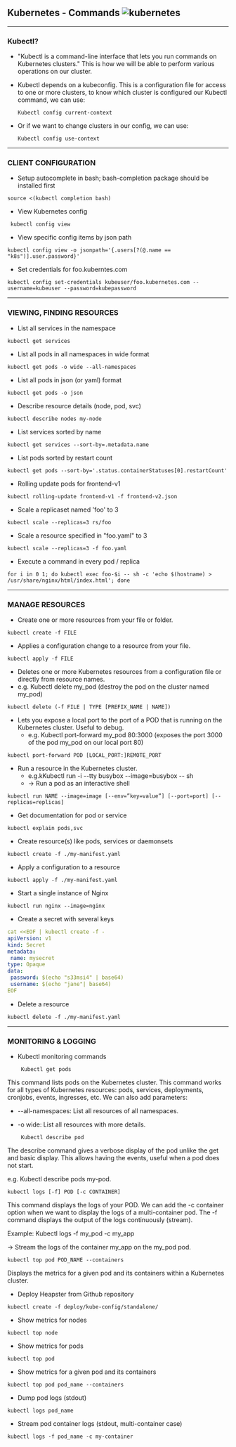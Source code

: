 ## Kubernetes - Commands ![kubernetes](https://img.shields.io/badge/kubernetes-Commands-blue?style=for-the-badge)

---

### Kubectl?

- "Kubectl is a command-line interface that lets you run commands on Kubernetes clusters." This is how we will be able to perform various operations on our cluster.

- Kubectl depends on a kubeconfig. This is a configuration file for access to one or more clusters, to know which cluster is configured our Kubectl command, we can use:

  `Kubectl config current-context`

- Or if we want to change clusters in our config, we can use:

  `Kubectl config use-context`

---

### CLIENT CONFIGURATION

- Setup autocomplete in bash; bash-completion package should be installed first

`source <(kubectl completion bash)`

- View Kubernetes config

` kubectl config view`

- View specific config items by json path

`kubectl config view -o jsonpath='{.users[?(@.name == "k8s")].user.password}'`

- Set credentials for foo.kuberntes.com

`kubectl config set-credentials kubeuser/foo.kubernetes.com --username=kubeuser --password=kubepassword`

---

### VIEWING, FINDING RESOURCES

- List all services in the namespace

`kubectl get services`

- List all pods in all namespaces in wide format

`kubectl get pods -o wide --all-namespaces`

- List all pods in json (or yaml) format

`kubectl get pods -o json`

- Describe resource details (node, pod, svc)

`kubectl describe nodes my-node`

- List services sorted by name

`kubectl get services --sort-by=.metadata.name`

- List pods sorted by restart count

`kubectl get pods --sort-by='.status.containerStatuses[0].restartCount'`

- Rolling update pods for frontend-v1

`kubectl rolling-update frontend-v1 -f frontend-v2.json`

- Scale a replicaset named 'foo' to 3

`kubectl scale --replicas=3 rs/foo`

- Scale a resource specified in "foo.yaml" to 3

`kubectl scale --replicas=3 -f foo.yaml`

- Execute a command in every pod / replica

`for i in 0 1; do kubectl exec foo-$i -- sh -c 'echo $(hostname) > /usr/share/nginx/html/index.html'; done`

---

### MANAGE RESOURCES

- Create one or more resources from your file or folder.

`kubectl create -f FILE `

- Applies a configuration change to a resource from your file.

`kubectl apply -f FILE `

- Deletes one or more Kubernetes resources from a configuration file or directly from resource names.
- e.g. Kubectl delete my_pod (destroy the pod on the cluster named my_pod)

`kubectl delete (-f FILE | TYPE [PREFIX_NAME | NAME]) `

- Lets you expose a local port to the port of a POD that is running on the Kubernetes cluster. Useful to debug.
  - e.g. Kubectl port-forward my_pod 80:3000 (exposes the port 3000 of the pod my_pod on our local port 80)

`kubectl port-forward POD [LOCAL_PORT:]REMOTE_PORT `

- Run a resource in the Kubernetes cluster.
  - e.g.kKubectl run -i --tty busybox --image=busybox -- sh
  - -> Run a pod as an interactive shell

`kubectl run NAME --image=image [--env=”key=value”] [--port=port] [--replicas=replicas] `

- Get documentation for pod or service

`kubectl explain pods,svc`

- Create resource(s) like pods, services or daemonsets

`kubectl create -f ./my-manifest.yaml`

- Apply a configuration to a resource

`kubectl apply -f ./my-manifest.yaml`

- Start a single instance of Nginx

`kubectl run nginx --image=nginx`

- Create a secret with several keys

```yml
cat <<EOF | kubectl create -f -
apiVersion: v1
kind: Secret
metadata:
 name: mysecret
type: Opaque
data:
 password: $(echo "s33msi4" | base64)
 username: $(echo "jane"| base64)
EOF
```

- Delete a resource

`kubectl delete -f ./my-manifest.yaml`

---

### MONITORING & LOGGING

- Kubectl monitoring commands

  ` Kubectl get pods`

This command lists pods on the Kubernetes cluster. This command works for all types of Kubernetes resources: pods, services, deployments, cronjobs, events, ingresses, etc. We can also add parameters:

- --all-namespaces: List all resources of all namespaces.

- -o wide: List all resources with more details.

  ` Kubectl describe pod`

The describe command gives a verbose display of the pod unlike the get and basic display. This allows having the events, useful when a pod does not start.

e.g. Kubectl describe pods my-pod.

`kubectl logs [-f] POD [-c CONTAINER] `

This command displays the logs of your POD. We can add the -c container option when we want to display the logs of a multi-container pod. The -f command displays the output of the logs continuously (stream).

Example: Kubectl logs -f my_pod -c my_app

-> Stream the logs of the container my_app on the my_pod pod.

`kubectl top pod POD_NAME --containers `

Displays the metrics for a given pod and its containers within a Kubernetes cluster.

- Deploy Heapster from Github repository

`kubectl create -f deploy/kube-config/standalone/`

- Show metrics for nodes

`kubectl top node`

- Show metrics for pods

`kubectl top pod`

- Show metrics for a given pod and its containers

`kubectl top pod pod_name --containers`

- Dump pod logs (stdout)

`kubectl logs pod_name`

- Stream pod container logs (stdout, multi-container case)

`kubectl logs -f pod_name -c my-container`
